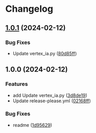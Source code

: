 # Changelog

## [1.0.1](https://github.com/soufianeadm/SOPRA_IA/compare/v1.0.0...v1.0.1) (2024-02-12)


### Bug Fixes

* Update vertex_ia.py ([80d85ff](https://github.com/soufianeadm/SOPRA_IA/commit/80d85ff6c753f6a56ef14c7574543d880400dc15))

## 1.0.0 (2024-02-12)


### Features

* add Update vertex_ia.py ([3d8de19](https://github.com/soufianeadm/SOPRA_IA/commit/3d8de19647e39b661f30fcfb2939e96d669ba0d4))
* Update release-please.yml ([02168ff](https://github.com/soufianeadm/SOPRA_IA/commit/02168ff5e97684c15616574b59118bb6cfef0581))


### Bug Fixes

* readme ([1d95629](https://github.com/soufianeadm/SOPRA_IA/commit/1d9562927f104ef3c8a5d27e7618a748b67b54b3))
